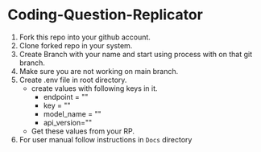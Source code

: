 # Coding-Question-Replicator

1. Fork this repo into your github account.
2. Clone forked repo in your system.
3. Create Branch with your name and start using process with on that git branch.
4. Make sure you are not working on main branch.
5. Create .env file in root directory.
   - create values with following keys in it.
      - endpoint = ""
      - key = "" 
      - model_name = ""
      - api_version=""
   - Get these values from your RP.
7. For user manual follow instructions in `Docs` directory
